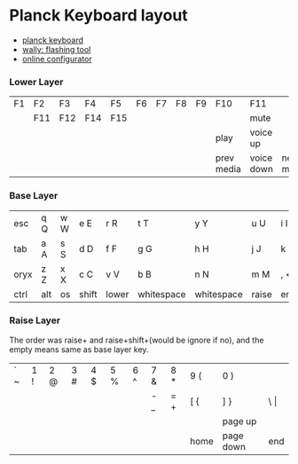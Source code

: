 # Planck Keyboard layout

- [planck keyboard](https://ergodox-ez.com/pages/planck)
- [wally: flashing tool](https://github.com/zsa/wally/wiki/Linux-install)
- [online configurator](https://configure.ergodox-ez.com/my_layouts/)

### Lower Layer

|     |     |     |     |     |     |     |     |     |            |            |            |
| --- | --- | --- | --- | --- | --- | --- | --- | --- | ---------- | ---------- | ---------- |
| F1  | F2  | F3  | F4  | F5  | F6  | F7  | F8  | F9  | F10        | F11        |            |
|     | F11 | F12 | F14 | F15 |     |     |     |     |            | mute       |            |
|     |     |     |     |     |     |     |     |     | play       | voice up   |            |
|     |     |     |     |     |     |     |     |     | prev media | voice down | next media |

### Base Layer

|      |     |     |       |       |            |            |       |       |      |      |           |
| ---- | --- | --- | ----- | ----- | ---------- | ---------- | ----- | ----- | ---- | ---- | --------- |
| esc  | q Q | w W | e E   | r R   | t T        | y Y        | u U   | i I   | o O  | p P  | backspace |
| tab  | a A | s S | d D   | f F   | g G        | h H        | j J   | k K   | l L  | ; :  | ' "       |
| oryx | z Z | x X | c C   | v V   | b B        | n N        | m M   | , <   | . >  | up   | /         |
| ctrl | alt | os  | shift | lower | whitespace | whitespace | raise | enter | left | down | right     |

### Raise Layer

The order was raise+<key> and raise+shift+<key>(would be ignore if no), and the empty means same as base layer key.

|         |     |     |     |      |     |     |      |      |      |           |          |
| ------- | --- | --- | --- | ---- | --- | --- | ---- | ---- | ---- | --------- | -------- |
| &#96; ~ | 1 ! | 2 @ | 3 # | 4 \$ | 5 % | 6 ^ | 7 &  | 8 \* | 9 (  | 0 )       |          |
|         |     |     |     |      |     |     | - \_ | = +  | [ {  | ] }       | \ &#124; |
|         |     |     |     |      |     |     |      |      |      | page up   |          |
|         |     |     |     |      |     |     |      |      | home | page down | end      |
